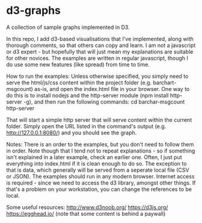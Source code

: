 # d3-graphs
A collection of sample graphs implemented in D3.

In this repo, I add d3-based visualisations that I've implemented, along with thorough comments, so that others can copy and learn. I am not a javascript or d3 expert - but hopefully that will just mean my explanations are suitable for other novices. The examples are written in regular javascript, though I do use some new features (like spread) from time to time. 

How to run the examples:
  Unless otherwise specified, you simply need to serve the html/js/css content within the project folder (e.g. barchart-msgcount) as-is, and open the index.html file in your browser. One way to do this is to install nodejs and the http-server module (npm install http-server -g), and then run the following commands:
  cd barchar-msgcount
  http-server

  That will start a simple http server that will serve content within the current folder. Simply open the URL listed in the command's output (e.g. http://127.0.0.1:8080/) and you should see the graph.

Notes:
  There is an order to the examples, but you don't need to follow them in order. Note though that I tend not to repeat explanations - so if something isn't explained in a later example, check an earlier one.
  Often, I just put everything into index.html if it is clean enough to do so. The exception to that is data, which generally will be served from a seperate local file (CSV or JSON).
  The examples should run in any modern browser.
  Internet access is required - since we need to access the d3 library, amongst other things. If that's a problem on your workstation, you can change the references to be local.

Some useful resources:
  http://www.d3noob.org/
  https://d3js.org/
  https://egghead.io/ (note that some content is behind a paywall)
